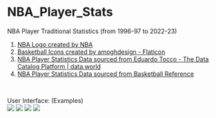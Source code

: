 # NBA_Player_Stats
 NBA Player Traditional Statistics (from 1996-97 to 2022-23)


1. <a href="https://www.nba.com" title="NBA Official">NBA Logo created by NBA</a>
2. <a href="https://www.flaticon.com/free-icons/nba" title="Basketball Icon">Basketball Icons created by amoghdesign - Flaticon</a>
3. <a href="https://data.world/etocco/nba-player-stats" title="NBA Player Statistics Data1">NBA Player Statistics Data sourced from Eduardo Tocco - The Data Catalog Platform | data.world</a>
4. <a href="https://www.basketball-reference.com" title="NBA Player Statistics Data2">NBA Player Statistics Data sourced from Basketball Reference</a>



<br>

User Interface: (Examples)<br>
<img src="https://github.com/LeBronWilly/NBA_Player_Stats/assets/38752414/16f8791f-3761-4797-b494-b8218222bd24">
<img src="https://github.com/LeBronWilly/NBA_Player_Stats/assets/38752414/f4bdde49-d944-4f11-8ede-cce06c5747e1">
<img src="https://github.com/LeBronWilly/NBA_Player_Stats/assets/38752414/5fb2eda9-2cd9-4493-b391-5146880e7194">
<img src="https://github.com/LeBronWilly/NBA_Player_Stats/assets/38752414/913c4c1e-6fdf-4da3-9ee2-4fadd8cc45b7">




